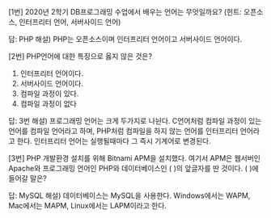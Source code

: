 [1번] 2020년 2학기 DB프로그래밍 수업에서 배우는 언어는 무엇일까요? (힌트: 오픈소스, 인터프리터 언어, 서버사이드 언어)

답: PHP
해설) PHP는 오픈소스이며 인터프리터 언어이고 서버사이드 언어이다.


[2번] PHP언어에 대한 특징으로 옳지 않은 것은?
1. 인터프리터 언어이다.
2. 서버사이드 언어이다.
3. 컴파일 과정이 있다.
4. 컴파일 과정이 없다

답: 3번
해설) 프로그래밍 언어는 크게 두가지로 나뉜다. C언어처럼 컴파일 과정이 있는 언어를 컴파일 언어라고 하며, PHP처럼 컴파일을 하지 않는 언어를 인터프리터 언어라고 한다. 인터프리터 언어는 실행될때마다 그 즉시 기계어로 변경된다.


[3번] PHP 개발환경 설치를 위해 Bitnami APM을 설치했다. 여기서 APM은 웹서버인 Apache와 프로그래밍 언어인 PHP와 데이터베이스인 (      )의 앞글자를 딴 것이다. (      )에 들어갈 말은?

답: MySQL
해설) 데이터베이스는 MySQL을 사용한다.
Windows에서는 WAPM, Mac에서는 MAPM, Linux에서는 LAPM이라고 한다.